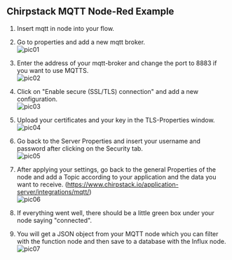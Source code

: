 ## Chirpstack MQTT Node-Red Example ##

1. Insert mqtt in node into your flow. 

2. Go to properties and add a new mqtt broker.  
  ![pic01](https://github.com/hschoofs/chirpstack_integrations/blob/main/example_code/mqtt_node_red/pictures/pic_01.png "pic01")

3. Enter the address of your mqtt-broker and change the port to 8883 if you want to use MQTTS.   
 ![pic02](https://github.com/hschoofs/chirpstack_integrations/blob/main/example_code/mqtt_node_red/pictures/pic_02.png "pic02")

4. Click on "Enable secure (SSL/TLS) connection" and add a new configuration.  
 ![pic03](https://github.com/hschoofs/chirpstack_integrations/blob/main/example_code/mqtt_node_red/pictures/pic_03.png "pic03")

5. Upload your certificates and your key in the TLS-Properties window.  
 ![pic04](https://github.com/hschoofs/chirpstack_integrations/blob/main/example_code/mqtt_node_red/pictures/pic_04.png "pic04")

6. Go back to the Server Properties and insert your username and password after clicking on the Security tab.  
 ![pic05](https://github.com/hschoofs/chirpstack_integrations/blob/main/example_code/mqtt_node_red/pictures/pic_05.png "pic05")

7. After applying your settings, go back to the general Properties of the node and add a Topic according to your application and the data you want to receive.   (https://www.chirpstack.io/application-server/integrations/mqtt/)  
  ![pic06](https://github.com/hschoofs/chirpstack_integrations/blob/main/example_code/mqtt_node_red/pictures/pic_06.png "pic06")

8. If everything went well, there should be a little green box under your node saying "connected". 

9. You will get a JSON object from your MQTT node which you can filter with the function node and then save to a database with the Influx node.  
  ![pic07](https://github.com/hschoofs/chirpstack_integrations/blob/main/example_code/mqtt_node_red/pictures/pic_07.png "pic07")
